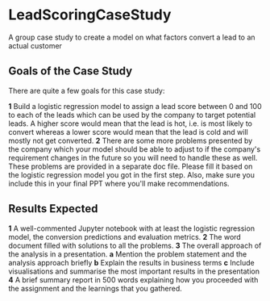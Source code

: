 # LeadScoringCaseStudy

A group case study to create a model on what factors convert a lead to an actual customer

## Goals of the Case Study
There are quite a few goals for this case study:

**1** Build a logistic regression model to assign a lead score between 0 and 100 to each of the leads which can be used by the company to target potential leads. A higher score would mean that the lead is hot, i.e. is most likely to convert whereas a lower score would mean that the lead is cold and will mostly not get converted.
**2** There are some more problems presented by the company which your model should be able to adjust to if the company's requirement changes in the future so you will need to handle these as well. These problems are provided in a separate doc file. Please fill it based on the logistic regression model you got in the first step. Also, make sure you include this in your final PPT where you'll make recommendations.



## Results Expected
**1** A well-commented Jupyter notebook with at least the logistic regression model, the conversion predictions and evaluation metrics.
**2** The word document filled with solutions to all the problems.
**3** The overall approach of the analysis in a presentation.
        **a** Mention the problem statement and the analysis approach briefly 
        **b** Explain the results in business terms
        **c** Include visualisations and summarise the most important results in the presentation
**4** A brief summary report in 500 words explaining how you proceeded with the assignment and the learnings that you gathered.
